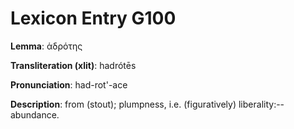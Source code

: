 # Lexicon Entry G100

**Lemma**: ἁδρότης

**Transliteration (xlit)**: hadrótēs

**Pronunciation**: had-rot'-ace

**Description**:
from  (stout); plumpness, i.e. (figuratively) liberality:--abundance.
